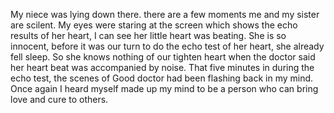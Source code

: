 My niece was lying down there. there are a few moments me and my sister are scilent. My eyes were staring at the screen which shows the echo results of her heart, I can see her little heart was beating. She is so innocent, before it was our turn to do the echo test of her heart, she already fell sleep. So she knows nothing of our tighten heart when the doctor said her heart beat was accompanied by noise. That five minutes in during the echo test, the scenes of Good doctor had been flashing back in my mind. Once again I heard myself made up my mind to be a person who can bring love and cure to others.
